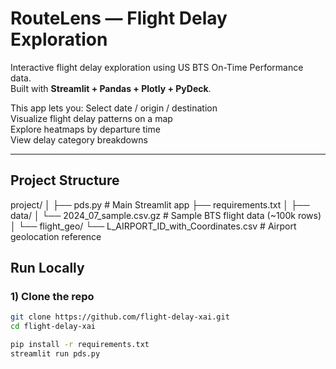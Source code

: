 #  RouteLens — Flight Delay Exploration

Interactive flight delay exploration using US BTS On-Time Performance data.  
Built with **Streamlit + Pandas + Plotly + PyDeck**.

This app lets you:
Select date / origin / destination  
Visualize flight delay patterns on a map  
Explore heatmaps by departure time  
View delay category breakdowns  

---

##  Project Structure
project/
│
├── pds.py # Main Streamlit app
├── requirements.txt
│
├── data/
│ └── 2024_07_sample.csv.gz # Sample BTS flight data (~100k rows)
│
└── flight_geo/
└── L_AIRPORT_ID_with_Coordinates.csv # Airport geolocation reference

##  Run Locally

### 1) Clone the repo
```bash
git clone https://github.com/flight-delay-xai.git
cd flight-delay-xai

pip install -r requirements.txt
streamlit run pds.py

